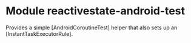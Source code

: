 # Module reactivestate-android-test

Provides a simple [AndroidCoroutineTest] helper that also sets up an [InstantTaskExecutorRule].
